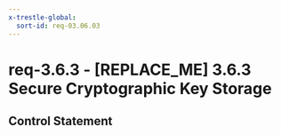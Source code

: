 ```yaml
---
x-trestle-global:
  sort-id: req-03.06.03
---
```


# req-3.6.3 - \[REPLACE_ME\] 3.6.3 Secure Cryptographic Key Storage

## Control Statement
